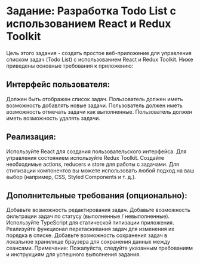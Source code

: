 # Задание: Разработка Todo List с использованием React и Redux Toolkit
Цель этого задания - создать простое веб-приложение для управления списком задач (Todo List) с использованием React и Redux Toolkit. Ниже приведены основные требования к приложению:
## Интерфейс пользователя:
Должен быть отображен список задач.
Пользователь должен иметь возможность добавлять новые задачи. Пользователь должен иметь возможность отмечать задачи как выполненные. Пользователь должен иметь возможность удалять задачи.
## Реализация:
Используйте React для создания пользовательского интерфейса.
Для управления состоянием используйте Redux Toolkit.
Создайте необходимые actions, reducers и store для работы с задачами.
Для стилизации компонентов вы можете использовать любой подход на ваш выбор (например, CSS, Styled Components и т. д.).
## Дополнительные требования (опционально):
Добавьте возможность редактирования задач.
Добавьте возможность фильтрации задач по статусу (выполненные / невыполненные).
Используйте TypeScript для статической типизации приложения.
Реализуйте функционал перетаскивания задач для изменения их порядка в списке.
Добавьте возможность сохранения задач в локальное хранилище браузера для сохранения данных между сеансами.
Примечание: Пожалуйста, следуйте указанным требованиям и инструкциям для успешного выполнения задания.

